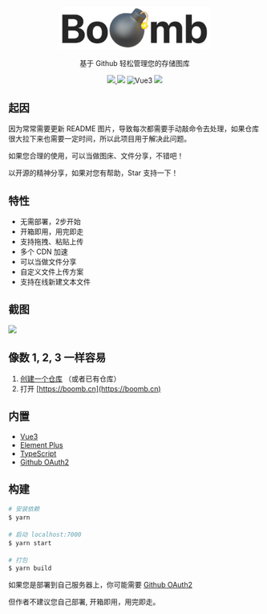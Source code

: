 
<p align="center">
  <a href="https://boomb.cn">
    <img src="public/logo.png" width="300" />
  </a>
  <p align="center">基于 Github 轻松管理您的存储图库</p>
  <p align="center">
    <a href="README.md">
      <img src="https://img.shields.io/badge/lang-%E7%AE%80%E4%BD%93%E4%B8%AD%E6%96%87-red.svg?longCache=true&style=flat-square">
    </a>
    <img src="https://img.shields.io/github/v/release/xjh22222228/boomb" />
    <img alt="Vue3" src="https://img.shields.io/static/v1.svg?label=&message=Vue3&style=flat-square&color=42b983">
    <img src="https://img.shields.io/github/license/xjh22222228/boomb" />
  </p>
</p>


## 起因
因为常常需要更新 README 图片，导致每次都需要手动敲命令去处理，如果仓库很大拉下来也需要一定时间，所以此项目用于解决此问题。

如果您合理的使用，可以当做图床、文件分享，不错吧！

以开源的精神分享，如果对您有帮助，Star 支持一下！



## 特性
- 无需部署，2步开始
- 开箱即用，用完即走
- 支持拖拽、粘贴上传
- 多个 CDN 加速
- 可以当做文件分享
- 自定义文件上传方案
- 支持在线新建文本文件




## 截图
![](https://raw.githubusercontent.com/xjh22222228/public/gh-pages/bed/screenshot.gif)




## 像数 1, 2, 3 一样容易
1. [创建一个仓库](https://github.com/new) （或者已有仓库）
2. 打开 [https://boomb.cn](https://boomb.cn)





## 内置
- [Vue3](https://github.com/vuejs/vue-next)
- [Element Plus](https://github.com/element-plus/element-plus)
- [TypeScript](https://github.com/Microsoft/TypeScript)
- [Github OAuth2](https://github.com/xjh22222228/github-oauth2)



## 构建
```bash
# 安装依赖
$ yarn

# 启动 localhost:7000
$ yarn start

# 打包
$ yarn build
```


如果您是部署到自己服务器上，你可能需要 [Github OAuth2](https://github.com/xjh22222228/github-oauth2)

但作者不建议您自己部署, 开箱即用，用完即走。



